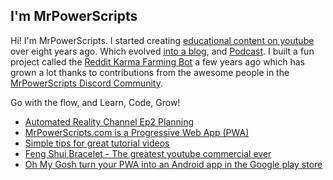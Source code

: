 ## I'm MrPowerScripts

Hi! I'm MrPowerScripts. I started creating [educational content on youtube](https://youtube.com/mrpowerscripts) over eight years ago. Which evolved [into a blog](https://mrpowerscripts.com), and [Podcast](https://anchor.fm/mrpowerscripts). I built a fun project called the [Reddit Karma Farming Bot](https://github.com/MrPowerScripts/reddit-karma-farming-bot) a few years ago which has grown a lot thanks to contributions from the awesome people in the [MrPowerScripts Discord Community](https://bit.ly/mrps-discord). 

Go with the flow, and Learn, Code, Grow!

<!--START_SECTION:feed-->
* [Automated Reality Channel Ep2 Planning](https:&#x2F;&#x2F;mrpowerscripts.com&#x2F;arc-episode-two&#x2F;)
* [MrPowerScripts.com is a Progressive Web App (PWA)](https:&#x2F;&#x2F;mrpowerscripts.com&#x2F;my-pwa-website&#x2F;)
* [Simple tips for great tutorial videos](https:&#x2F;&#x2F;mrpowerscripts.com&#x2F;tutorial-video-tips&#x2F;)
* [Feng Shui Bracelet - The greatest youtube commercial ever](https:&#x2F;&#x2F;mrpowerscripts.com&#x2F;feng-shui-bracelet&#x2F;)
* [Oh My Gosh turn your PWA into an Android app in the Google play store](https:&#x2F;&#x2F;mrpowerscripts.com&#x2F;pwa-to-apk-with-twa&#x2F;)
<!--END_SECTION:feed-->
